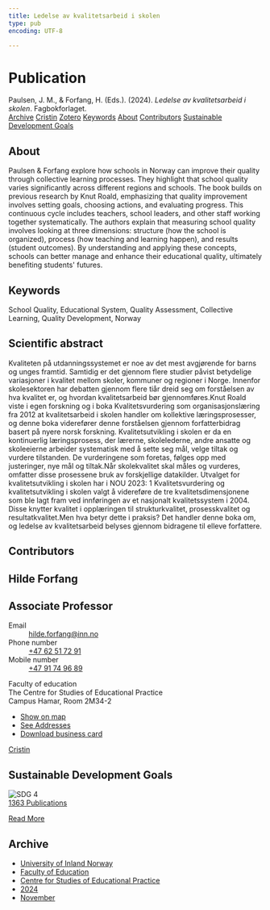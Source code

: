 ```yaml
---
title: Ledelse av kvalitetsarbeid i skolen
type: pub
encoding: UTF-8

---
```

<h1>Publication</h1>
<article id="csl-bib-container-5CSJKY57" class="csl-bib-container">
  <div class="csl-bib-body"> <div class="csl-entry">Paulsen, J. M., &#38; Forfang, H. (Eds.). (2024). <i>Ledelse av kvalitetsarbeid i skolen</i>. Fagbokforlaget.</div> </div>
  <div class="csl-bib-buttons">
    <a href="#taxonomy-article-5CSJKY57" alt="archive" class="csl-bib-button">Archive</a>
    <a href="https://app.cristin.no/results/show.jsf?id=2325443" alt="Cristin" class="csl-bib-button">Cristin</a>
    <a href="http://zotero.org/groups/5881554/items/5CSJKY57" alt="Zotero" class="csl-bib-button">Zotero</a>
    <a href="#keywords-article-5CSJKY57" alt="keywords" class="csl-bib-button">Keywords</a>
    <a href="#about-article-5CSJKY57" alt="about_pub" class="csl-bib-button">About</a>
    <a href="#contributors-article-5CSJKY57" alt="contributors" class="csl-bib-button">Contributors</a>
    <a href="#sdg-article-5CSJKY57" alt="sdg" class="csl-bib-button">Sustainable Development Goals</a>
  </div>
  <div id="csl-bib-meta-container-5CSJKY57"></div>
</article>
<div id="csl-bib-meta-5CSJKY57" class="csl-bib-meta">
  <article id="about-article-5CSJKY57" class="about_pub-article">
    <h1>About</h1>
    Paulsen & Forfang explore how schools in Norway can improve their quality through collective learning processes. They highlight that school quality varies significantly across different regions and schools. The book builds on previous research by Knut Roald, emphasizing that quality improvement involves setting goals, choosing actions, and evaluating progress. This continuous cycle includes teachers, school leaders, and other staff working together systematically. The authors explain that measuring school quality involves looking at three dimensions: structure (how the school is organized), process (how teaching and learning happen), and results (student outcomes). By understanding and applying these concepts, schools can better manage and enhance their educational quality, ultimately benefiting students' futures.
  </article>
  <article id="keywords-article-5CSJKY57" class="keywords-article">
    <h1>Keywords</h1>
    School Quality, Educational System, Quality Assessment, Collective Learning, Quality Development, Norway
  </article>
  <article id="abstract-article-5CSJKY57" class="abstract-article">
    <h1>Scientific abstract</h1>
    Kvaliteten på utdanningssystemet er noe av det mest avgjørende for barns og unges framtid. Samtidig er det gjennom flere studier påvist betydelige variasjoner i kvalitet mellom skoler, kommuner og regioner i Norge. Innenfor skolesektoren har debatten gjennom flere tiår dreid seg om forståelsen av hva kvalitet er, og hvordan kvalitetsarbeid bør gjennomføres.Knut Roald viste i egen forskning og i boka Kvalitetsvurdering som organisasjonslæring fra 2012 at kvalitetsarbeid i skolen handler om kollektive læringsprosesser, og denne boka viderefører denne forståelsen gjennom forfatterbidrag basert på nyere norsk forskning. Kvalitetsutvikling i skolen er da en kontinuerlig læringsprosess, der lærerne, skolelederne, andre ansatte og skoleeierne arbeider systematisk med å sette seg mål, velge tiltak og vurdere tilstanden. De vurderingene som foretas, følges opp med justeringer, nye mål og tiltak.Når skolekvalitet skal måles og vurderes, omfatter disse prosessene bruk av forskjellige datakilder. Utvalget for kvalitetsutvikling i skolen har i NOU 2023: 1 Kvalitetsvurdering og kvalitetsutvikling i skolen valgt å videreføre de tre kvalitetsdimensjonene som ble lagt fram ved innføringen av et nasjonalt kvalitetssystem i 2004. Disse knytter kvalitet i opplæringen til strukturkvalitet, prosesskvalitet og resultatkvalitet.Men hva betyr dette i praksis? Det handler denne boka om, og ledelse av kvalitetsarbeid belyses gjennom bidragene til elleve forfattere.
  </article>
  <article id="contributors-article-5CSJKY57" class="contributors-article">
    <h1>Contributors</h1>
    <div class="personas"> <div class="vrtx-hinn-person-card"> <div class="photo"> <i class="lar la-user-circle missing-person"></i> </div> <div class="info"> <hgroup><h1>Hilde Forfang</h1> <h2>Associate Professor</h2> </hgroup><dl> <dt>Email</dt> <dd> <a href="mailto:hilde.forfang@inn.no">hilde.forfang@inn.no</a> </dd> <dt>Phone number</dt> <dd><a href="tel:+4762517291"> +47 62 51 72 91 </a></dd> <dt>Mobile number</dt> <dd><a href="tel:+4791749689"> +47 91 74 96 89 </a></dd> </dl> <p> Faculty of education<br> The Centre for Studies of Educational Practice<br> Campus Hamar, Room 2M34-2 </p> <ul class="vrtx-hinn-links"> <li><a href="https://www.google.com/maps?q=60.79582,11.07304">Show on map</a></li> <li><a href="https://www.inn.no/english/find-an-employee/hilde-forfang.html#vrtx-hinn-addresses">See Addresses</a></li> <li><a href="https://www.inn.no/english/find-an-employee/hilde-forfang.html?vrtx=vcf">Download business card</a></li> </ul> </div> </div> <a href="https://app.cristin.no/persons/show.jsf?id=623969" alt="Cristin URL" class="personas-cristin">Cristin</a> </div>
  </article>
  <article id="sdg-article-5CSJKY57" class="sdg-article">
    <h1>Sustainable Development Goals</h1>
    <div class="sdg-container"><div id="sdg4" class="sdg">
        <img src="{{< params subfolder >}}images/sdg/sdg04_en.png" class="image" alt="SDG 4">
        <div class="sdg-overlay">
          <a href="{{< params subfolder >}}en/archive/?sdg=4#archive" class="sdg-publication-count"><span>1363</span> Publications</a>
          <p><a href="https://sdgs.un.org/goals/goal4" class="sdg-read-more">Read More</a></p>
        </div>
      </div></div>
  </article>
  <article id="taxonomy-article-5CSJKY57" class="taxonomy-article">
    <h1>Archive</h1>
    <ul>
      <li><a href="{{< params subfolder >}}en/archive/?key=3DCRN523">University of Inland Norway</a></li>
      <li><a href="{{< params subfolder >}}en/archive/?key=WYNZA47F">Faculty of Education</a></li>
      <li><a href="{{< params subfolder >}}en/archive/?key=G3SEU2Z2">Centre for Studies of Educational Practice</a></li>
      <li><a href="{{< params subfolder >}}en/archive/?key=4QIAIY3G">2024</a></li>
      <li><a href="{{< params subfolder >}}en/archive/?key=XQ8T39G6">November</a></li>
    </ul>
  </article>
</div>
